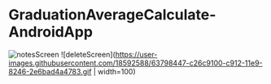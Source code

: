 # GraduationAverageCalculate-AndroidApp
![notesScreen](https://user-images.githubusercontent.com/18592588/63798886-900f6380-c913-11e9-8f0a-13d16dec2cd9.gif)
![deleteScreen](https://user-images.githubusercontent.com/18592588/63798447-c26c9100-c912-11e9-8246-2e6bad4a4783.gif | width=100)
